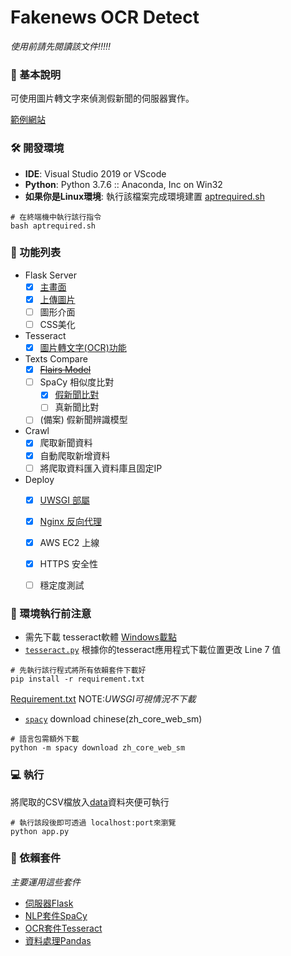# Fakenews OCR Detect 
*使用前請先閱讀該文件!!!!!*

### 📎 基本說明
可使用圖片轉文字來偵測假新聞的伺服器實作。

[範例網站](https://kidneyweakx.nctu.me/)

### 🛠 開發環境
- **IDE**: Visual Studio 2019 or VScode
- **Python**: Python 3.7.6 :: Anaconda, Inc on Win32
- **如果你是Linux環境**: 執行該檔案完成環境建置 [aptrequired.sh](./aptrequired.sh)
```[shell]
# 在終端機中執行該行指令
bash aptrequired.sh
```

### 📜 功能列表
- Flask Server
    - [x] [主畫面](./templates/index.html)
    - [x] [上傳圖片](./templates/upload.html)
    - [ ] 圖形介面
    - [ ] CSS美化  
- Tesseract
    - [x] [圖片轉文字(OCR)功能](./utils/tesseract.py)
- Texts Compare
    - [x] [<del>Flairs Model</del>](./archives/ispam.py)
    - [ ]  SpaCy 相似度比對
        - [x] [假新聞比對](./utils/similar.py)
        - [ ] 真新聞比對
    - [ ] (備案) 假新聞辨識模型
- Crawl
    - [x] 爬取新聞資料
    - [x] 自動爬取新增資料
    - [ ] 將爬取資料匯入資料庫且固定IP
- Deploy
    - [x] [UWSGI 部屬](./uwsgi.ini)
    - [x] [Nginx 反向代理](./nginxsetting.txt)
    - [x] AWS EC2 上線
    - [x] HTTPS 安全性
    - [ ] 穩定度測試 



### 🔔 環境執行前注意
- 需先下載 tesseract軟體 [Windows載點](https://tesseract-ocr.github.io/tessdoc/4.0-with-LSTM.html)
- [`tesseract.py`](./utils/tesseract.py) 根據你的tesseract應用程式下載位置更改 Line 7 值 
``` [python]
# 先執行該行程式將所有依賴套件下載好
pip install -r requirement.txt
```
[Requirement.txt](./requirement.txt)
NOTE:*UWSGI可視情況不下載*
- [`spacy`](https://spacy.io/usage) download chinese(zh_core_web_sm)
``` [python]
# 語言包需額外下載
python -m spacy download zh_core_web_sm
```


### 💻 執行
將爬取的CSV檔放入[data](./utils/data)資料夾便可執行
```[python]
# 執行該段後即可透過 localhost:port來瀏覽
python app.py
```

### 🔧 依賴套件
*主要運用這些套件*
- [伺服器Flask](https://flask.palletsprojects.com/)
- [NLP套件SpaCy](https://spacy.io/)
- [OCR套件Tesseract](https://github.com/tesseract-ocr/tesseract/wiki)
- [資料處理Pandas](https://pandas.pydata.org/)


